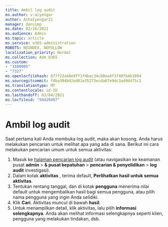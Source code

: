 ```yaml
---
title: Ambil log audit
ms.author: v-aiyengar
author: AshaIyengar21
manager: dansimp
ms.date: 02/26/2021
ms.audience: Admin
ms.topic: article
ms.service: o365-administration
ROBOTS: NOINDEX, NOFOLLOW
localization_priority: Normal
ms.collection: Adm_O365
ms.custom:
- "3100005"
- "7327"
ms.openlocfilehash: 877f22a48e9ff1f4bac34cb0ea4f37407b4b109d
ms.sourcegitcommit: f4ba304b92ed01e35273ecda67e9dc3ad9d475c1
ms.translationtype: MT
ms.contentlocale: id-ID
ms.lasthandoff: 03/04/2021
ms.locfileid: "50429497"
---
```

# <a name="retrieve-the-audit-logs"></a>Ambil log audit

Saat pertama kali Anda membuka log audit, maka akan kosong. Anda harus melakukan pencarian untuk melihat apa yang ada di sana. Berikut ini cara melakukan pencarian umum untuk semua aktivitas:

1. Masuk ke [halaman pencarian log audit](https://protection.office.com/#/unifiedauditlog) (atau navigasikan ke keamanan pusat **admin**  >  **& pusat kepatuhan**  >  **pencarian & penyelidikan**  >  **log audit** investigasi).
1. Dalam kotak **aktivitas** , terima default, **Perlihatkan hasil untuk semua aktivitas**.
1. Tentukan rentang tanggal, dan di kotak **pengguna** menerima nilai default untuk mengembalikan hasil bagi semua pengguna, atau pilih nama pengguna yang ingin Anda selidiki.
1. Klik **Cari**. Aktivitas muncul di bawah **hasil**.
1. Untuk menampilkan detail, klik aktivitas, lalu pilih **informasi selengkapnya**. Anda akan melihat informasi selengkapnya seperti klien, pengguna yang melakukan tindakan, dsb.
